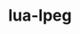 ---
title: "lua-lpeg"
layout: cache
categories: [package, develop]
meta: {"versions": ["1.0.2-1", "1.1.0-1"], "compilers": ["apple-clang@=15.0.0", "gcc@=10.2.1", "gcc@=7.5.0"], "oss": ["centos7", "ubuntu18.04", "ventura"], "platforms": ["darwin", "linux"], "targets": ["aarch64", "x86_64_v3"], "stacks": ["developer-tools", "developer-tools-darwin", "developer-tools-manylinux2014", "root"], "num_specs": 7, "num_specs_by_stack": {"developer-tools-darwin": 1, "root": 7, "developer-tools-manylinux2014": 4, "developer-tools": 2}}
spec_details: [{"hash": "c7egi37kpq32eulga7af3nv7anqngfd6", "compiler": "apple-clang@=15.0.0", "versions": ["1.1.0-1"], "os": "ventura", "platform": "darwin", "target": "aarch64", "variants": ["build_system=lua"], "stacks": ["developer-tools-darwin", "root"], "size": "-", "tarball": "https://binaries.spack.io/develop/build_cache/darwin-ventura-aarch64/apple-clang-15.0.0/lua-lpeg-1.1.0-1/darwin-ventura-aarch64-apple-clang-15.0.0-lua-lpeg-1.1.0-1-c7egi37kpq32eulga7af3nv7anqngfd6.spack"}, {"hash": "4sndsjdtwltx3dcilijesfrsz5m53pwt", "compiler": "gcc@=10.2.1", "versions": ["1.1.0-1"], "os": "centos7", "platform": "linux", "target": "x86_64_v3", "variants": ["build_system=lua"], "stacks": ["developer-tools-manylinux2014", "root"], "size": "-", "tarball": "https://binaries.spack.io/develop/build_cache/linux-centos7-x86_64_v3/gcc-10.2.1/lua-lpeg-1.1.0-1/linux-centos7-x86_64_v3-gcc-10.2.1-lua-lpeg-1.1.0-1-4sndsjdtwltx3dcilijesfrsz5m53pwt.spack"}, {"hash": "dc7shtzmehk4n6pvi25fnq642eil23qg", "compiler": "gcc@=10.2.1", "versions": ["1.1.0-1"], "os": "centos7", "platform": "linux", "target": "x86_64_v3", "variants": ["build_system=lua"], "stacks": ["developer-tools-manylinux2014", "root"], "size": "-", "tarball": "https://binaries.spack.io/develop/build_cache/linux-centos7-x86_64_v3/gcc-10.2.1/lua-lpeg-1.1.0-1/linux-centos7-x86_64_v3-gcc-10.2.1-lua-lpeg-1.1.0-1-dc7shtzmehk4n6pvi25fnq642eil23qg.spack"}, {"hash": "ss6amuqgyp7szhxvbseu2rozinwmdkwu", "compiler": "gcc@=10.2.1", "versions": ["1.1.0-1"], "os": "centos7", "platform": "linux", "target": "x86_64_v3", "variants": ["build_system=lua"], "stacks": ["developer-tools-manylinux2014", "root"], "size": "-", "tarball": "https://binaries.spack.io/develop/build_cache/linux-centos7-x86_64_v3/gcc-10.2.1/lua-lpeg-1.1.0-1/linux-centos7-x86_64_v3-gcc-10.2.1-lua-lpeg-1.1.0-1-ss6amuqgyp7szhxvbseu2rozinwmdkwu.spack"}, {"hash": "ulvkc5jx5vfhqx7p3yiviuekv7gtmmtd", "compiler": "gcc@=10.2.1", "versions": ["1.1.0-1"], "os": "centos7", "platform": "linux", "target": "x86_64_v3", "variants": ["build_system=lua"], "stacks": ["developer-tools-manylinux2014", "root"], "size": "-", "tarball": "https://binaries.spack.io/develop/build_cache/linux-centos7-x86_64_v3/gcc-10.2.1/lua-lpeg-1.1.0-1/linux-centos7-x86_64_v3-gcc-10.2.1-lua-lpeg-1.1.0-1-ulvkc5jx5vfhqx7p3yiviuekv7gtmmtd.spack"}, {"hash": "4e6nfblon4vhhh2afhyev5efzomikf5j", "compiler": "gcc@=7.5.0", "versions": ["1.0.2-1"], "os": "ubuntu18.04", "platform": "linux", "target": "x86_64_v3", "variants": ["build_system=lua"], "stacks": ["root", "developer-tools"], "size": "-", "tarball": "https://binaries.spack.io/develop/build_cache/linux-ubuntu18.04-x86_64_v3/gcc-7.5.0/lua-lpeg-1.0.2-1/linux-ubuntu18.04-x86_64_v3-gcc-7.5.0-lua-lpeg-1.0.2-1-4e6nfblon4vhhh2afhyev5efzomikf5j.spack"}, {"hash": "dxcyod4ckz6mfkgvp3icedrrs73ezc5h", "compiler": "gcc@=7.5.0", "versions": ["1.0.2-1"], "os": "ubuntu18.04", "platform": "linux", "target": "x86_64_v3", "variants": ["build_system=lua"], "stacks": ["root", "developer-tools"], "size": "-", "tarball": "https://binaries.spack.io/develop/build_cache/linux-ubuntu18.04-x86_64_v3/gcc-7.5.0/lua-lpeg-1.0.2-1/linux-ubuntu18.04-x86_64_v3-gcc-7.5.0-lua-lpeg-1.0.2-1-dxcyod4ckz6mfkgvp3icedrrs73ezc5h.spack"}]
---